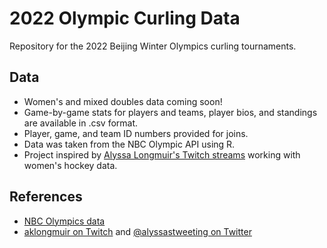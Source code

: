 # 2022 Olympic Curling Data

Repository for the 2022 Beijing Winter Olympics curling tournaments.

## Data

- Women's and mixed doubles data coming soon!
- Game-by-game stats for players and teams, player bios, and standings are available in .csv format.
- Player, game, and team ID numbers provided for joins.
- Data was taken from the NBC Olympic API using R.
- Project inspired by [Alyssa Longmuir's Twitch streams](https://www.twitch.tv/aklongmuir) working with women's hockey data.

## References

- [NBC Olympics data](https://results.nbcolympics.com/results?sportid=212)
- [aklongmuir on Twitch](https://www.twitch.tv/aklongmuir) and [@alyssastweeting on Twitter](https://twitter.com/alyssastweeting)
